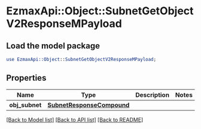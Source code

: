 # EzmaxApi::Object::SubnetGetObjectV2ResponseMPayload

## Load the model package
```perl
use EzmaxApi::Object::SubnetGetObjectV2ResponseMPayload;
```

## Properties
Name | Type | Description | Notes
------------ | ------------- | ------------- | -------------
**obj_subnet** | [**SubnetResponseCompound**](SubnetResponseCompound.md) |  | 

[[Back to Model list]](../README.md#documentation-for-models) [[Back to API list]](../README.md#documentation-for-api-endpoints) [[Back to README]](../README.md)


